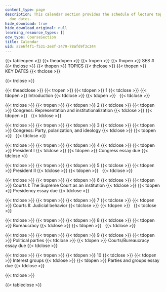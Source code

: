 ```yaml
---
content_type: page
description: This calendar section provides the schedule of lecture topics and assignment
  due dates.
hide_download: true
hide_download_original: null
learning_resource_types: []
ocw_type: CourseSection
title: Calendar
uid: a2e6f4f1-f531-2e8f-2479-78afd9f3c344
---
```


{{< tableopen >}}
{{< theadopen >}}
{{< tropen >}}
{{< thopen >}}
SES #
{{< thclose >}}
{{< thopen >}}
TOPICS
{{< thclose >}}
{{< thopen >}}
KEY DATES
{{< thclose >}}

{{< trclose >}}

{{< theadclose >}}
{{< tropen >}}
{{< tdopen >}}
1
{{< tdclose >}}
{{< tdopen >}}
Introduction
{{< tdclose >}}
{{< tdopen >}}
 
{{< tdclose >}}

{{< trclose >}}
{{< tropen >}}
{{< tdopen >}}
2
{{< tdclose >}}
{{< tdopen >}}
Congress: Representation and institutionalization
{{< tdclose >}}
{{< tdopen >}}
 
{{< tdclose >}}

{{< trclose >}}
{{< tropen >}}
{{< tdopen >}}
3
{{< tdclose >}}
{{< tdopen >}}
Congress: Party, polarization, and ideology
{{< tdclose >}}
{{< tdopen >}}
 
{{< tdclose >}}

{{< trclose >}}
{{< tropen >}}
{{< tdopen >}}
4
{{< tdclose >}}
{{< tdopen >}}
President I
{{< tdclose >}}
{{< tdopen >}}
Congress essay due
{{< tdclose >}}

{{< trclose >}}
{{< tropen >}}
{{< tdopen >}}
5
{{< tdclose >}}
{{< tdopen >}}
President II
{{< tdclose >}}
{{< tdopen >}}
 
{{< tdclose >}}

{{< trclose >}}
{{< tropen >}}
{{< tdopen >}}
6
{{< tdclose >}}
{{< tdopen >}}
Courts I: The Supreme Court as an institution
{{< tdclose >}}
{{< tdopen >}}
Presidency essay due
{{< tdclose >}}

{{< trclose >}}
{{< tropen >}}
{{< tdopen >}}
7
{{< tdclose >}}
{{< tdopen >}}
Courts II: Judicial behavior
{{< tdclose >}}
{{< tdopen >}}
 
{{< tdclose >}}

{{< trclose >}}
{{< tropen >}}
{{< tdopen >}}
8
{{< tdclose >}}
{{< tdopen >}}
Bureaucracy
{{< tdclose >}}
{{< tdopen >}}
 
{{< tdclose >}}

{{< trclose >}}
{{< tropen >}}
{{< tdopen >}}
9
{{< tdclose >}}
{{< tdopen >}}
Political parties
{{< tdclose >}}
{{< tdopen >}}
Courts/Bureaucracy essay due
{{< tdclose >}}

{{< trclose >}}
{{< tropen >}}
{{< tdopen >}}
10
{{< tdclose >}}
{{< tdopen >}}
Interest groups
{{< tdclose >}}
{{< tdopen >}}
Parties and groups essay due
{{< tdclose >}}

{{< trclose >}}

{{< tableclose >}}